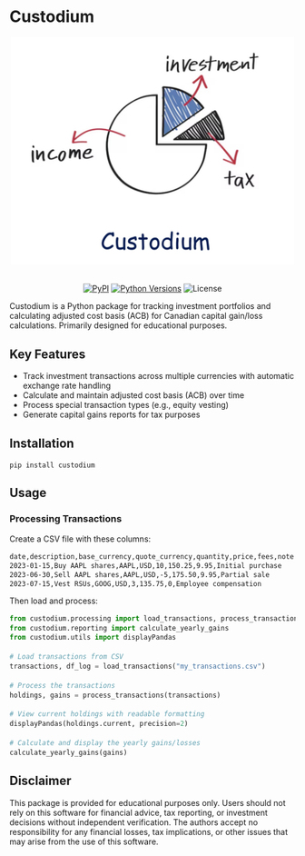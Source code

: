 # Custodium

<div align="center">

<img alt="Custodium" src="logo.jpg" width="500px" style="max-width: 100%;">
<br/>
<br/>

[![PyPI](https://img.shields.io/pypi/v/custodium?logoSize=auto)](https://pypi.org/project/custodium/)
[![Python Versions](https://img.shields.io/pypi/pyversions/custodium?logoSize=auto)](https://pypi.org/project/custodium/)
![License](https://img.shields.io/pypi/l/custodium?logo=auto)

</div>


Custodium is a Python package for tracking investment portfolios and calculating adjusted cost basis (ACB) for Canadian capital gain/loss calculations. Primarily designed for educational purposes.

## Key Features

- Track investment transactions across multiple currencies with automatic exchange rate handling
- Calculate and maintain adjusted cost basis (ACB) over time
- Process special transaction types (e.g., equity vesting)
- Generate capital gains reports for tax purposes

## Installation
```
pip install custodium
```

## Usage

### Processing Transactions

Create a CSV file with these columns:
```csv
date,description,base_currency,quote_currency,quantity,price,fees,note
2023-01-15,Buy AAPL shares,AAPL,USD,10,150.25,9.95,Initial purchase
2023-06-30,Sell AAPL shares,AAPL,USD,-5,175.50,9.95,Partial sale
2023-07-15,Vest RSUs,GOOG,USD,3,135.75,0,Employee compensation
```
Then load and process:

```python
from custodium.processing import load_transactions, process_transactions
from custodium.reporting import calculate_yearly_gains
from custodium.utils import displayPandas

# Load transactions from CSV
transactions, df_log = load_transactions("my_transactions.csv")

# Process the transactions
holdings, gains = process_transactions(transactions)

# View current holdings with readable formatting
displayPandas(holdings.current, precision=2)

# Calculate and display the yearly gains/losses
calculate_yearly_gains(gains)
```

## Disclaimer
This package is provided for educational purposes only. Users should not rely on this software for financial advice, tax reporting, or investment decisions without independent verification. The authors accept no responsibility for any financial losses, tax implications, or other issues that may arise from the use of this software.
